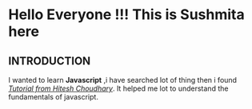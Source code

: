 # Hello Everyone !!! This is Sushmita here

## INTRODUCTION 

I wanted to learn **Javascript** ,i have searched lot of thing then i found [_Tutorial from Hitesh Choudhary_](https://www.youtube.com/watch?v=2md4HQNRqJA&list=PLRAV69dS1uWSxUIk5o3vQY2-_VKsOpXLD). It helped me lot to understand the fundamentals of javascript.





